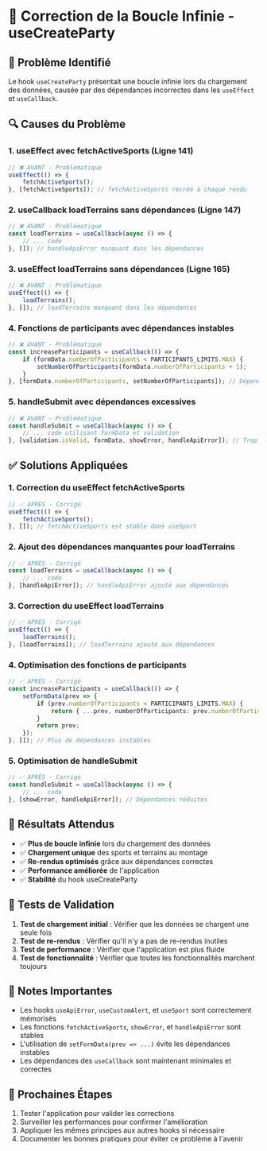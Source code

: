 # 🔧 Correction de la Boucle Infinie - useCreateParty

## 🚨 Problème Identifié

Le hook `useCreateParty` présentait une boucle infinie lors du chargement des données, causée par des dépendances incorrectes dans les `useEffect` et `useCallback`.

## 🔍 Causes du Problème

### 1. **useEffect avec fetchActiveSports (Ligne 141)**
```typescript
// ❌ AVANT - Problématique
useEffect(() => {
    fetchActiveSports();
}, [fetchActiveSports]); // fetchActiveSports recréé à chaque rendu
```

### 2. **useCallback loadTerrains sans dépendances (Ligne 147)**
```typescript
// ❌ AVANT - Problématique
const loadTerrains = useCallback(async () => {
    // ... code
}, []); // handleApiError manquant dans les dépendances
```

### 3. **useEffect loadTerrains sans dépendances (Ligne 165)**
```typescript
// ❌ AVANT - Problématique
useEffect(() => {
    loadTerrains();
}, []); // loadTerrains manquant dans les dépendances
```

### 4. **Fonctions de participants avec dépendances instables**
```typescript
// ❌ AVANT - Problématique
const increaseParticipants = useCallback(() => {
    if (formData.numberOfParticipants < PARTICIPANTS_LIMITS.MAX) {
        setNumberOfParticipants(formData.numberOfParticipants + 1);
    }
}, [formData.numberOfParticipants, setNumberOfParticipants]); // Dépendances instables
```

### 5. **handleSubmit avec dépendances excessives**
```typescript
// ❌ AVANT - Problématique
const handleSubmit = useCallback(async () => {
    // ... code utilisant formData et validation
}, [validation.isValid, formData, showError, handleApiError]); // Trop de dépendances
```

## ✅ Solutions Appliquées

### 1. **Correction du useEffect fetchActiveSports**
```typescript
// ✅ APRÈS - Corrigé
useEffect(() => {
    fetchActiveSports();
}, []); // fetchActiveSports est stable dans useSport
```

### 2. **Ajout des dépendances manquantes pour loadTerrains**
```typescript
// ✅ APRÈS - Corrigé
const loadTerrains = useCallback(async () => {
    // ... code
}, [handleApiError]); // handleApiError ajouté aux dépendances
```

### 3. **Correction du useEffect loadTerrains**
```typescript
// ✅ APRÈS - Corrigé
useEffect(() => {
    loadTerrains();
}, [loadTerrains]); // loadTerrains ajouté aux dépendances
```

### 4. **Optimisation des fonctions de participants**
```typescript
// ✅ APRÈS - Corrigé
const increaseParticipants = useCallback(() => {
    setFormData(prev => {
        if (prev.numberOfParticipants < PARTICIPANTS_LIMITS.MAX) {
            return { ...prev, numberOfParticipants: prev.numberOfParticipants + 1 };
        }
        return prev;
    });
}, []); // Plus de dépendances instables
```

### 5. **Optimisation de handleSubmit**
```typescript
// ✅ APRÈS - Corrigé
const handleSubmit = useCallback(async () => {
    // ... code
}, [showError, handleApiError]); // Dépendances réduites
```

## 🎯 Résultats Attendus

- ✅ **Plus de boucle infinie** lors du chargement des données
- ✅ **Chargement unique** des sports et terrains au montage
- ✅ **Re-rendus optimisés** grâce aux dépendances correctes
- ✅ **Performance améliorée** de l'application
- ✅ **Stabilité** du hook useCreateParty

## 🧪 Tests de Validation

1. **Test de chargement initial** : Vérifier que les données se chargent une seule fois
2. **Test de re-rendus** : Vérifier qu'il n'y a pas de re-rendus inutiles
3. **Test de performance** : Vérifier que l'application est plus fluide
4. **Test de fonctionnalité** : Vérifier que toutes les fonctionnalités marchent toujours

## 📝 Notes Importantes

- Les hooks `useApiError`, `useCustomAlert`, et `useSport` sont correctement mémorisés
- Les fonctions `fetchActiveSports`, `showError`, et `handleApiError` sont stables
- L'utilisation de `setFormData(prev => ...)` évite les dépendances instables
- Les dépendances des `useCallback` sont maintenant minimales et correctes

## 🚀 Prochaines Étapes

1. Tester l'application pour valider les corrections
2. Surveiller les performances pour confirmer l'amélioration
3. Appliquer les mêmes principes aux autres hooks si nécessaire
4. Documenter les bonnes pratiques pour éviter ce problème à l'avenir 